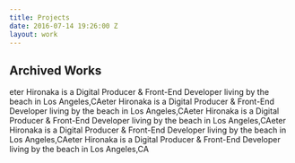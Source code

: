 ```yaml
---
title: Projects
date: 2016-07-14 19:26:00 Z
layout: work
---
```


## Archived Works

eter Hironaka is a Digital Producer & Front-End Developer living by the beach in Los Angeles,CAeter Hironaka is a Digital Producer & Front-End Developer living by the beach in Los Angeles,CAeter Hironaka is a Digital Producer & Front-End Developer living by the beach in Los Angeles,CAeter Hironaka is a Digital Producer & Front-End Developer living by the beach in Los Angeles,CAeter Hironaka is a Digital Producer & Front-End Developer living by the beach in Los Angeles,CA
